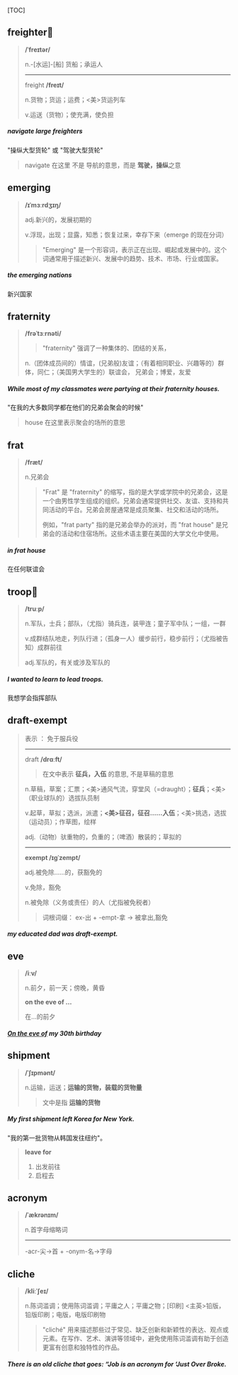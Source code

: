 [TOC]

## freighter🚩

> **/ˈfreɪtər/**
>
> n.-[水运]-[船] 货船；承运人
>
> ---
>
> freight	**/freɪt/**
>
> n.货物；货运；运费；<美>货运列车
>
> v.运送（货物）；使充满，使负担

##### navigate large **freighters**

"操纵大型货轮" 或 "驾驶大型货轮"

> navigate 在这里 不是 导航的意思，而是  **驾驶，操纵**之意

## emerging

> **/ɪˈmɜːrdʒɪŋ/**
>
> adj.新兴的，发展初期的
>
> v.浮现，出现；显露，知悉；恢复过来，幸存下来（emerge 的现在分词）
>
> > "Emerging" 是一个形容词，表示正在出现、崛起或发展中的。这个词通常用于描述新兴、发展中的趋势、技术、市场、行业或国家。

##### the **emerging** nations

新兴国家

## fraternity

> **/frəˈtɜːrnəti/**
>
> > "fraternity" 强调了一种集体的、团结的关系，
>
> n.（团体成员间的）情谊，(兄弟般)友谊；（有着相同职业、兴趣等的）群体，同仁；（美国男大学生的）联谊会， 兄弟会；博爱，友爱

##### While most of my classmates were partying at their **fraternity** houses.

"在我的大多数同学都在他们的兄弟会聚会的时候"

> house 在这里表示聚会的场所的意思

## frat

> **/fræt/**
>
> n.兄弟会
>
> > "Frat" 是 "fraternity" 的缩写，指的是大学或学院中的兄弟会，这是一个由男性学生组成的组织。兄弟会通常提供社交、友谊、支持和共同活动的平台。兄弟会房屋通常是成员聚集、社交和活动的场所。
> >
> > 例如，"frat party" 指的是兄弟会举办的派对，而 "frat house" 是兄弟会的活动和住宿场所。这些术语主要在美国的大学文化中使用。

##### in frat house

在任何联谊会

## troop🚩

> **/truːp/**
>
> n.军队，士兵；部队，（尤指）骑兵连，装甲连；童子军中队；一组，一群
>
> v.成群结队地走，列队行进；（孤身一人）缓步前行，稳步前行；（尤指被告知）成群前往
>
> adj.军队的，有关或涉及军队的

##### I wanted to learn to lead **troops**.

我想学会指挥部队

## draft-exempt

> 表示 ： 免于服兵役 
>
> ---
>
> draft **/drɑːft/**
>
> > 在文中表示  **征兵，入伍** 的意思, 不是草稿的意思
>
> n.草稿，草案；汇票；<美>通风气流，穿堂风（=draught）；**征兵**；<美>（职业球队的）选拔队员制
>
> v.起草，草拟；选派，派遣；**<美>征召，征召……入伍**；<美>挑选，选拔（运动员）；作草图，绘样
>
> adj.（动物）驮重物的，负重的；（啤酒）散装的；草拟的
>
> ---
>
> **exempt	/ɪɡˈzempt/**
>
> adj.被免除……的，获豁免的
>
> v.免除，豁免
>
> n.被免除（义务或责任）的人（尤指被免税者）
>
> > 词根词缀： ex-出 + -empt-拿 → 被拿出,豁免

##### my educated dad was **draft-exempt**.

## eve

> **/iːv/**
>
> n.前夕，前一天；傍晚，黄昏
>
> **on the eve of ...**
>
> 在...的前夕

##### <u>On the **eve** of</u> my 30th birthday

## shipment

> **/ˈʃɪpmənt/**
>
> n.运输，运送；**运输的货物，装载的货物量**
>
> > 文中是指 **运输的货物**

##### My first **shipment** left Korea for New York.

"我的第一批货物从韩国发往纽约"。

> **leave for**
>
> 1. 出发前往
> 2. 启程去

## acronym

> **/ˈækrənɪm/**
>
> n.首字母缩略词
>
> ---
>
> -acr-尖→首 + -onym-名→字母

## cliche

> **/kliːˈʃeɪ/**
>
> n.陈词滥调；使用陈词滥调；平庸之人；平庸之物；[印刷] <主英>铅版，铅版印刷；电版，电版印刷物
>
> > "cliché" 用来描述那些过于常见、缺乏创新和新颖性的表达、观点或元素。在写作、艺术、演讲等领域中，避免使用陈词滥调有助于创造更富有创意和独特性的作品。

##### There is an old **cliche** that goes: “Job is an **acronym** for ‘Just Over Broke.

